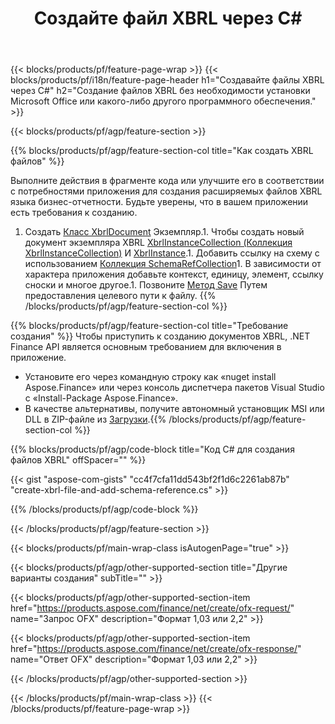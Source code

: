 ﻿---
title: Создайте файл XBRL через C#
description: Пример кода для создания файла XBRL. Используйте пример API кода для пакетной генерации XBRL файлов в приложениях на основе .NET. 
url: /ru/net/create/xbrl/
family: finance
platformtag: net
feature: create
informat: XBRL
outformat: 
otherformats: 
---
{{< blocks/products/pf/feature-page-wrap >}}
{{< blocks/products/pf/i18n/feature-page-header h1="Создавайте файлы XBRL через C#" h2="Создание файлов XBRL без необходимости установки Microsoft Office или какого-либо другого программного обеспечения." >}}

{{< blocks/products/pf/agp/feature-section >}}

{{% blocks/products/pf/agp/feature-section-col title="Как создать XBRL файлов" %}}

Выполните действия в фрагменте кода или улучшите его в соответствии с потребностями приложения для создания расширяемых файлов XBRL языка бизнес-отчетности. Будьте уверены, что в вашем приложении есть требования к созданию.

1. Создать [Класс XbrlDocument](https://apireference.aspose.com/finance/net/aspose.finance.xbrl/xbrldocument) Экземпляр.1. Чтобы создать новый документ экземпляра XBRL [XbrlInstanceCollection (Коллекция XbrlInstanceCollection)](https://apireference.aspose.com/finance/net/aspose.finance.xbrl/xbrlinstancecollection) И [XbrlInstance](https://apireference.aspose.com/finance/net/aspose.finance.xbrl/xbrlinstance).1. Добавить ссылку на схему с использованием [Коллекция SchemaRefCollection](https://apireference.aspose.com/finance/net/aspose.finance.xbrl/schemarefcollection)1. В зависимости от характера приложения добавьте контекст, единицу, элемент, ссылку сноски и многое другое.1. Позвоните [Метод Save](https://apireference.aspose.com/finance/net/aspose.finance.xbrl.xbrldocument/save/methods/1) Путем предоставления целевого пути к файлу.
{{% /blocks/products/pf/agp/feature-section-col %}}

{{% blocks/products/pf/agp/feature-section-col title="Требование создания" %}}
Чтобы приступить к созданию документов XBRL, .NET Finance API является основным требованием для включения в приложение. 
- Установите его через командную строку как «nuget install Aspose.Finance» или через консоль диспетчера пакетов Visual Studio с «Install-Package Aspose.Finance».
- В качестве альтернативы, получите автономный установщик MSI или DLL в ZIP-файле из [Загрузки](https://downloads.aspose.com/finance/net).{{% /blocks/products/pf/agp/feature-section-col %}}

{{% blocks/products/pf/agp/code-block title="Код C# для создания файлов XBRL" offSpacer="" %}}

{{< gist "aspose-com-gists" "cc4f7cfa11dd543bf2f1d6c2261ab87b" "create-xbrl-file-and-add-schema-reference.cs" >}}

{{% /blocks/products/pf/agp/code-block %}}

{{< /blocks/products/pf/agp/feature-section >}}

{{< blocks/products/pf/main-wrap-class isAutogenPage="true" >}}

{{< blocks/products/pf/agp/other-supported-section title="Другие варианты создания" subTitle="" >}}

{{< blocks/products/pf/agp/other-supported-section-item href="https://products.aspose.com/finance/net/create/ofx-request/" name="Запрос OFX" description="Формат 1,03 или 2,2" >}}

{{< blocks/products/pf/agp/other-supported-section-item href="https://products.aspose.com/finance/net/create/ofx-response/" name="Ответ OFX" description="Формат 1,03 или 2,2" >}}

{{< /blocks/products/pf/agp/other-supported-section >}}

{{< /blocks/products/pf/main-wrap-class >}}
{{< /blocks/products/pf/feature-page-wrap >}}